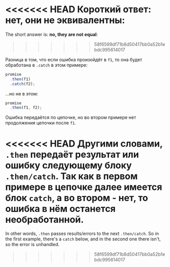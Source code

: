 <<<<<<< HEAD
Короткий ответ: **нет, они не эквивалентны**:
=======
The short answer is: **no, they are not equal**:
>>>>>>> 58f6599df71b8d50417bb0a52b1ebdc995614017

Разница в том, что если ошибка произойдёт в `f1`, то она будет обработана в `.catch` в этом примере:

```js run
promise
  .then(f1)
  .catch(f2);
```

...но не в этом:

```js run
promise
  .then(f1, f2);
```

Ошибка передаётся по цепочке, но во втором примере нет продолжения цепочки после `f1`.

<<<<<<< HEAD
Другими словами, `.then` передаёт результат или ошибку следующему блоку `.then/catch`. Так как в первом примере в цепочке далее имеется блок `catch`, а во втором - нет, то ошибка в нём останется необработанной.
=======
In other words, `.then` passes results/errors to the next `.then/catch`. So in the first example, there's a `catch` below, and in the second one there isn't, so the error is unhandled.
>>>>>>> 58f6599df71b8d50417bb0a52b1ebdc995614017
